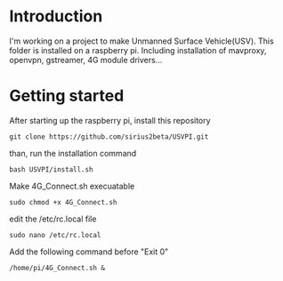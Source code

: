 # Introduction
I'm working on a project to make Unmanned Surface Vehicle(USV). This folder is installed on a raspberry pi. Including installation of mavproxy, openvpn, gstreamer, 4G module drivers... 
# Getting started
After starting up the raspberry pi, install this repository
```
git clone https://github.com/sirius2beta/USVPI.git
```
than, run the installation command
```
bash USVPI/install.sh
```
Make 4G_Connect.sh execuatable
```
sudo chmod +x 4G_Connect.sh
```
edit the /etc/rc.local file
```
sudo nano /etc/rc.local
```
Add the following command before "Exit 0"
```
/home/pi/4G_Connect.sh &
```
